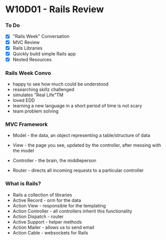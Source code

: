 # W10D01 - Rails Review

### To Do
- [x] "Rails Week" Conversation
- [x] MVC Review
- [x] Rails Libraries
- [x] Quickly build simple Rails app
- [x] Nested Resources

### Rails Week Convo
* happy to see how much could be understood
* researching skillz challenged
* simulates "Real Life"TM
* loved EDD
* learning a new language in a short period of time is not scary
* team problem solving

### MVC Framework
* Model - the data, an object representing a table/structure of data
* View - the page you see, updated by the controller, after messing with the model
* Controller - the brain, the middleperson

* Router - directs all incoming requests to a particular controller

### What is Rails?
* Rails a collection of libraries
* Active Record - orm for the data
* Action View - responsible for the templating
* Action Controller - all controllers inherit this functionality
* Action Dispatch - router
* Active Support - helper methods
* Action Mailer - allows us to send email
* Action Cable - websockets for Rails
